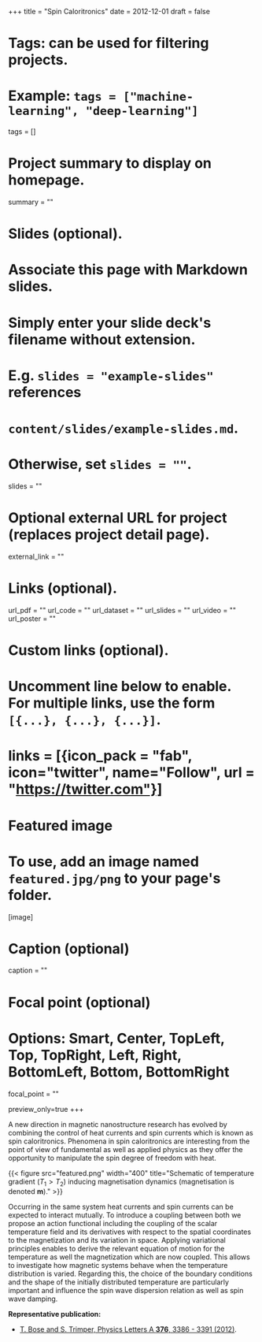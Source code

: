 +++
title = "Spin Caloritronics"
date = 2012-12-01
draft = false

# Tags: can be used for filtering projects.
# Example: `tags = ["machine-learning", "deep-learning"]`
tags = []

# Project summary to display on homepage.
summary = ""

# Slides (optional).
#   Associate this page with Markdown slides.
#   Simply enter your slide deck's filename without extension.
#   E.g. `slides = "example-slides"` references 
#   `content/slides/example-slides.md`.
#   Otherwise, set `slides = ""`.
slides = ""

# Optional external URL for project (replaces project detail page).
external_link = ""

# Links (optional).
url_pdf = ""
url_code = ""
url_dataset = ""
url_slides = ""
url_video = ""
url_poster = ""

# Custom links (optional).
#   Uncomment line below to enable. For multiple links, use the form `[{...}, {...}, {...}]`.
# links = [{icon_pack = "fab", icon="twitter", name="Follow", url = "https://twitter.com"}]

# Featured image
# To use, add an image named `featured.jpg/png` to your page's folder. 
[image]
  # Caption (optional)
  caption = ""

  # Focal point (optional)
  # Options: Smart, Center, TopLeft, Top, TopRight, Left, Right, BottomLeft, Bottom, BottomRight
  focal_point = ""
  
  preview_only=true
+++

A new direction in magnetic nanostructure research has evolved by combining the control of heat currents and spin currents which is known as spin caloritronics. Phenomena in spin caloritronics are interesting from the point of view of fundamental as well as applied physics as they offer the opportunity to manipulate the spin degree of freedom with heat.

{{< figure src="featured.png" width="400" title="Schematic of temperature gradient ($T_1>T_2$) inducing magnetisation dynamics (magnetisation is denoted **m**)." >}}

Occurring in the same system heat currents and spin currents can be expected to interact mutually. To introduce a coupling between both we propose an action functional including the coupling of the scalar temperature field and its derivatives with respect to the spatial coordinates to the magnetization and its variation in space. Applying variational principles enables to derive the relevant equation of motion for the temperature as well the magnetization which are now coupled. This allows to investigate how magnetic systems behave when the temperature distribution is varied. Regarding this, the choice of the boundary conditions and the shape of the initially distributed temperature are particularly important and influence the spin wave dispersion relation as well as spin wave damping.

**Representative publication:** 

- [T. Bose and S. Trimper, Physics Letters A **376**, 3386 - 3391 (2012)](https://www.sciencedirect.com/science/article/abs/pii/S0375960112010018).
